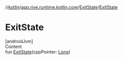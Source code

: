 //[kotlin](../../../index.md)/[app.rive.runtime.kotlin.core](../index.md)/[ExitState](index.md)/[ExitState](-exit-state.md)



# ExitState  
[androidJvm]  
Content  
fun [ExitState](-exit-state.md)(cppPointer: [Long](https://kotlinlang.org/api/latest/jvm/stdlib/kotlin/-long/index.html))  



